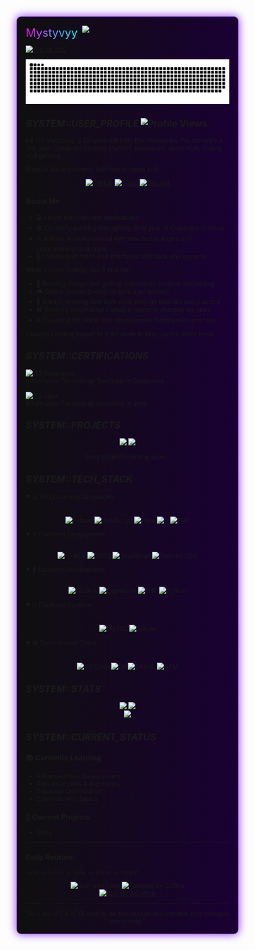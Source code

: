 <div style="background: linear-gradient(to right, #0f0f0f, #1a0033); padding: 20px; border-radius: 10px; border: 1px solid #8a2be2; box-shadow: 0 0 20px #8a2be2;">

<div style="display:flex; font-size: 1.6rem;">
<span style="margin-right:10px; background: linear-gradient(to right, #ff00ff, #00ffff); -webkit-background-clip: text; -webkit-text-fill-color: transparent;">Mystyvyy</span> <img src="https://media.giphy.com/media/WUlplcMpOCEmTGBtBW/giphy.gif" width="40">
</div>

[![Typing SVG](https://readme-typing-svg.herokuapp.com?font=JetBrains+Mono&color=%2336BCF7&size=25&vCenter=true&height=130&width=600&lines=Welcome+to+my+profile;Just+a+chill+dev+doing+what+I+love,;one+line+of+code+(or+coffee)+at+a+time.;Web+Developer+and+Tech+Enthusiast&pause=300&width=600&duration=2000&multiline=true)](https://git.io/typing-svg)

<div align="center"> <img src="https://raw.githubusercontent.com/platane/snk/output/github-contribution-grid-snake.svg" alt="Snake animation"/> </div>

## _SYSTEM::USER_PROFILE_  <img src="https://komarev.com/ghpvc/?username=Zero0blanK&label=%20Profile%20Views&color=8a2be2&style=flat-square" alt="Profile Views">

Hi! I'm Mystyvyy, a 20-year-old from the Philippines. I'm currently a 3rd-year Computer Science student, passionate about tech, coding, and gaming.

If you'd like to connect, feel free to reach out!

<div align="center">
  <a href="https://github.com/Zero0blanK" target="_blank">
    <img src="https://img.shields.io/badge/GitHub-100000?style=for-the-badge&logo=github&logoColor=white" alt="GitHub"/>
  </a>
  <a href="mailto:mystyvyy@gmail.com" target="_blank">
    <img src="https://img.shields.io/badge/Gmail-D14836?style=for-the-badge&logo=gmail&logoColor=white" alt="Gmail"/>
  </a>
  <a href="https://discordapp.com/users/367942701070680067" target="_blank">
    <img src="https://img.shields.io/badge/Discord-5865F2?style=for-the-badge&logo=discord&logoColor=white" alt="Discord"/>
  </a>
</div>

### About Me

- 💻 I build websites and applications 
- 📚 Currently working through my third year of Computer Science  
- 🔍 Always working around with new technologies and programming languages  
- 📱 I create both front-end interfaces and back-end systems  

When I'm not coding, you'll find me:  
- 📖 Reading manga and getting inspired by creative storytelling  
- 🎮 Online Games (mostly singleplayer games)  
- 🧠 Always learning new tech skills through tutorials and practice 
- 🛠️ Working on personal coding projects to sharpen my skills  
- 🌐 Exploring the latest web development frameworks and tools  

I always pushing myself to learn more to keep up the latest trend.

## _SYSTEM::CERTIFICATIONS_

<div>
  <img src="https://img.shields.io/badge/CERTIFIED-ITS%20DATABASES-00758F?style=for-the-badge&logo=microsoft&logoColor=white" alt="ITS Databases"/>
  <div>Information Technology Specialist in Databases</div>
  <br>
  <img src="https://img.shields.io/badge/CERTIFIED-ITS%20JAVA-ED8B00?style=for-the-badge&logo=java&logoColor=white" alt="ITS Java"/>
  <div>Information Technology Specialist in Java</div>
</div>

## _SYSTEM::PROJECTS_

<div align="center">
  <a href="https://github.com/Zero0blanK/high-elevation-web">
    <img src="https://github-readme-stats.vercel.app/api/pin/?username=Zero0blanK&repo=high-elevation-web&theme=radical" />
  </a>
  <a href="https://github.com/Zero0blanK/odin-web-calculator">
    <img src="https://github-readme-stats.vercel.app/api/pin/?username=Zero0blanK&repo=odin-web-calculator&theme=radical" />
  </a>
  
  <p>More projects coming soon...</p>
</div>

## _SYSTEM::TECH_STACK_

<details open>
<summary>💻 Programming Languages</summary>
<br>
<p align="center">
  <img src="https://img.shields.io/badge/Python-3776AB?style=for-the-badge&logo=python&logoColor=white" alt="Python"/>
  <img src="https://img.shields.io/badge/JavaScript-F7DF1E?style=for-the-badge&logo=javascript&logoColor=black" alt="JavaScript"/>
  <img src="https://img.shields.io/badge/Java-ED8B00?style=for-the-badge&logo=openjdk&logoColor=white" alt="Java"/>
  <img src="https://img.shields.io/badge/C-00599C?style=for-the-badge&logo=c&logoColor=white" alt="C"/>
  <img src="https://img.shields.io/badge/PHP-777BB4?style=for-the-badge&logo=php&logoColor=white" alt="PHP"/>
</p>
</details>

<details open>
<summary>🌐 Frontend Development</summary>
<br>
<p align="center">
  <img src="https://img.shields.io/badge/HTML5-E34F26?style=for-the-badge&logo=html5&logoColor=white" alt="HTML5"/>
  <img src="https://img.shields.io/badge/CSS3-1572B6?style=for-the-badge&logo=css3&logoColor=white" alt="CSS3"/>
  <img src="https://img.shields.io/badge/JavaScript-F7DF1E?style=for-the-badge&logo=javascript&logoColor=black" alt="JavaScript"/>
  <img src="https://img.shields.io/badge/Tailwind_CSS-38B2AC?style=for-the-badge&logo=tailwind-css&logoColor=white" alt="Tailwind CSS"/>
</p>
</details>

<details open>
<summary>🔧 Backend Development</summary>
<br>
<p align="center">
  <img src="https://img.shields.io/badge/Node.js-339933?style=for-the-badge&logo=nodedotjs&logoColor=white" alt="Node.js"/>
  <img src="https://img.shields.io/badge/Express.js-000000?style=for-the-badge&logo=express&logoColor=white" alt="Express.js"/>
  <img src="https://img.shields.io/badge/PHP-777BB4?style=for-the-badge&logo=php&logoColor=white" alt="PHP"/>
  <img src="https://img.shields.io/badge/Python-3776AB?style=for-the-badge&logo=python&logoColor=white" alt="Python"/>
</p>
</details>

<details open>
<summary>🗄️ Database Systems</summary>
<br>
<p align="center">
  <img src="https://img.shields.io/badge/MySQL-005C84?style=for-the-badge&logo=mysql&logoColor=white" alt="MySQL"/>
  <img src="https://img.shields.io/badge/SQLite-07405E?style=for-the-badge&logo=sqlite&logoColor=white" alt="SQLite"/>
</p>
</details>

<details open>
<summary>🛠️ Development Tools</summary>
<br>
<p align="center">
  <img src="https://img.shields.io/badge/Visual_Studio_Code-0078D4?style=for-the-badge&logo=visual%20studio%20code&logoColor=white" alt="VS Code"/>
  <img src="https://img.shields.io/badge/GIT-E44C30?style=for-the-badge&logo=git&logoColor=white" alt="Git"/>
  <img src="https://img.shields.io/badge/GitHub-100000?style=for-the-badge&logo=github&logoColor=white" alt="GitHub"/>
  <img src="https://img.shields.io/badge/npm-CB3837?style=for-the-badge&logo=npm&logoColor=white" alt="NPM"/>
</p>
</details>

## _SYSTEM::STATS_

<div align="center">
  <img height="180em" src="https://github-readme-stats.vercel.app/api?username=Zero0blanK&show_icons=true&theme=radical&include_all_commits=true&count_private=true"/>
  <img height="180em" src="https://github-readme-stats.vercel.app/api/top-langs/?username=Zero0blanK&layout=compact&langs_count=8&theme=radical"/>
</div>

<div align="center">
  <img height="180em" src="https://streak-stats.demolab.com/?user=Zero0blanK&theme=radical&hide_border=false"/>
</div>


## _SYSTEM::CURRENT_STATUS_

### 📚 Currently Learning
- Advanced Web Development
- Data Structures & Algorithms
- Database Optimization
- Cybersecurity Basics

### 🚀 Current Projects
- None

---

### Daily Routine:
```
code ⟶ learn ⟶ game ⟶ sleep ⟶ repeat
```

<div align="center">
  <img src="https://forthebadge.com/images/badges/built-with-love.svg" alt="Built with Love"/>
  <img src="https://forthebadge.com/images/badges/powered-by-coffee.svg" alt="Powered by Coffee"/>
</div>

<div align="center">
  <a href="https://www.buymeacoffee.com/aprilbordsx">
    <img src="https://img.shields.io/badge/Buy%20Me%20a%20Coffee-ffdd00?style=for-the-badge&logo=buy-me-a-coffee&logoColor=black" alt="Buy Me A Coffee"/>
  </a>
</div>

---

<div align="center">
  <i>"In a world full of 0s and 1s, be the unexpected variable that changes everything."</i>
</div>
